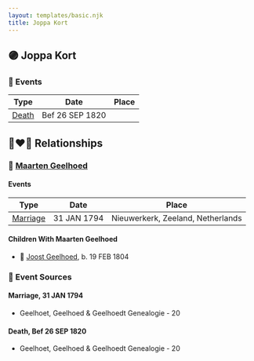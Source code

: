 ```yaml
---
layout: templates/basic.njk
title: Joppa Kort
---
```

## 🟣 Joppa Kort

### 📆 Events

Type | Date | Place
------ | ------ | ------
[Death](#event-event-3) | Bef 26 SEP 1820 |

## 👩‍❤️‍👨 Relationships

### 🔵 [Maarten Geelhoed](/people/3/33889936)

#### Events

Type | Date | Place
------ | ------ | ------
[Marriage](#event-family-0-event-0) | 31 JAN 1794 | Nieuwerkerk, Zeeland, Netherlands
#### Children With Maarten Geelhoed
* 🔵 [Joost Geelhoed](/people/7/72031888), b. 19 FEB 1804
### 📰 Event Sources

#### <a id="event-family-0-event-0"></a> Marriage, 31 JAN 1794
* Geelhoet, Geelhoed & Geelhoedt Genealogie  - 20
#### <a id="event-event-3"></a> Death, Bef 26 SEP 1820
* Geelhoet, Geelhoed & Geelhoedt Genealogie  - 20
